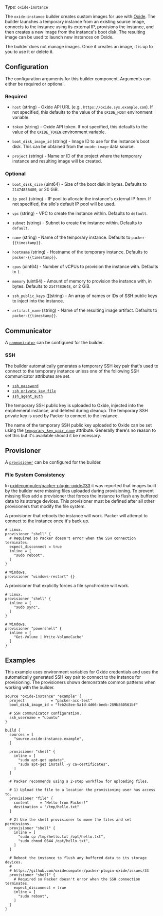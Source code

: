 Type: `oxide-instance`

<!-- Code generated from the comments of the Builder struct in component/builder/instance/builder.go; DO NOT EDIT MANUALLY -->

The `oxide-instance` builder creates custom images for use with
[Oxide](https://oxide.computer). The builder launches a temporary instance
from an existing source image, connects to the instance using its external
IP, provisions the instance, and then creates a new image from the instance's
boot disk. The resulting image can be used to launch new instances on Oxide.

The builder does not manage images. Once it creates an image, it is up to you
to use it or delete it.

<!-- End of code generated from the comments of the Builder struct in component/builder/instance/builder.go; -->


## Configuration

<!-- Code generated from the comments of the Config struct in component/builder/instance/config.go; DO NOT EDIT MANUALLY -->

The configuration arguments for this builder component. Arguments can
either be required or optional.

<!-- End of code generated from the comments of the Config struct in component/builder/instance/config.go; -->


### Required

<!-- Code generated from the comments of the Config struct in component/builder/instance/config.go; DO NOT EDIT MANUALLY -->

- `host` (string) - Oxide API URL (e.g., `https://oxide.sys.example.com`). If not specified, this
  defaults to the value of the `OXIDE_HOST` environment variable.

- `token` (string) - Oxide API token. If not specified, this defaults to the value of the
  `OXIDE_TOKEN` environment variable.

- `boot_disk_image_id` (string) - Image ID to use for the instance's boot disk. This can be obtained from the
  `oxide-image` data source.

- `project` (string) - Name or ID of the project where the temporary instance and resulting image
  will be created.

<!-- End of code generated from the comments of the Config struct in component/builder/instance/config.go; -->


### Optional

<!-- Code generated from the comments of the Config struct in component/builder/instance/config.go; DO NOT EDIT MANUALLY -->

- `boot_disk_size` (uint64) - Size of the boot disk in bytes. Defaults to `21474836480`, or 20 GiB.

- `ip_pool` (string) - IP pool to allocate the instance's external IP from. If not specified, the
  silo's default IP pool will be used.

- `vpc` (string) - VPC to create the instance within. Defaults to `default`.

- `subnet` (string) - Subnet to create the instance within. Defaults to `default`.

- `name` (string) - Name of the temporary instance. Defaults to `packer-{{timestamp}}`.

- `hostname` (string) - Hostname of the temporary instance. Defaults to `packer-{{timestamp}}`.

- `cpus` (uint64) - Number of vCPUs to provision the instance with. Defaults to `1`.

- `memory` (uint64) - Amount of memory to provision the instance with, in bytes. Defaults to
  `2147483648`, or 2 GiB.

- `ssh_public_keys` ([]string) - An array of names or IDs of SSH public keys to inject into the instance.

- `artifact_name` (string) - Name of the resulting image artifact. Defaults to `packer-{{timestamp}}`.

<!-- End of code generated from the comments of the Config struct in component/builder/instance/config.go; -->


## Communicator

A [`communicator`](/docs/communicators) can be configured for the builder.

### SSH

The builder automatically generates a temporary SSH key pair that's used to
connect to the temporary instance unless one of the following SSH communicator
attributes are set.

- [`ssh_password`](/docs/communicators/ssh#ssh_password)
- [`ssh_private_key_file`](/docs/communicators/ssh#ssh_private_key_file)
- [`ssh_agent_auth`](/docs/communicators/ssh#ssh_agent_auth)

The temporary SSH public key is uploaded to Oxide, injected into the emphemeral
instance, and deleted during cleanup. The temporary SSH private key is used by
Packer to connect to the instance.

The name of the temporary SSH public key uploaded to Oxide can be set using the
[`temporary_key_pair_name`](/docs/communicators/ssh#temporary_key_pair_name)
attribute. Generally there's no reason to set this but it's available should it
be necessary.

## Provisioner

A [`provisioner`](/docs/provisioners) can be configured for the builder.

### File System Consistency

In [oxidecomputer/packer-plugin-oxide#33](https://github.com/oxidecomputer/packer-plugin-oxide/issues/33) 
it was reported that images built by the builder were missing files uploaded
during provisioning. To prevent missing files add a provisioner that forces the
instance to flush any buffered data to its storage devices. This provisioner
must be defined after all other provisioners that modify the file system.

A provisioner that reboots the instance will work. Packer will attempt to
connect to the instance once it's back up.

```hcl
# Linux. 
provisioner "shell" {
  # Required so Packer doesn't error when the SSH connection terminates.
  expect_disconnect = true
  inline = [
    "sudo reboot",
  ]
}

# Windows.
provisioner "windows-restart" {}
```

A provisioner that explictly forces a file synchronize will work.

```hcl
# Linux. 
provisioner "shell" {
  inline = [
    "sudo sync",
  ]
}

# Windows.
provisioner "powershell" {
  inline = [
    "Get-Volume | Write-VolumeCache"
  ]
}
```

## Examples

This example uses environment variables for Oxide credentials and uses
the automatically generated SSH key pair to connect to the instance for
provisioning. The provisioners shown demonstrate common patterns when working
with the builder.

```hcl
source "oxide-instance" "example" {
  project            = "packer-acc-test"
  boot_disk_image_id = "feb2c8ee-5a1d-4d66-beeb-289b860561bf"

  # SSH communicator configuration.
  ssh_username = "ubuntu"
}

build {
  sources = [
    "source.oxide-instance.example",
  ]

  provisioner "shell" {
    inline = [
      "sudo apt-get update",
      "sudo apt-get install -y ca-certificates",
    ]
  }

  # Packer recommends using a 2-step workflow for uploading files.

  # 1) Upload the file to a location the provisioning user has access to.
  provisioner "file" {
    content     = "Hello from Packer!"
    destination = "/tmp/hello.txt"
  }

  # 2) Use the shell provisioner to move the files and set permissions.
  provisioner "shell" {
    inline = [
      "sudo cp /tmp/hello.txt /opt/hello.txt",
      "sudo chmod 0644 /opt/hello.txt",
    ]
  }

  # Reboot the instance to flush any buffered data to its storage devices.
  #
  # https://github.com/oxidecomputer/packer-plugin-oxide/issues/33
  provisioner "shell" {
    # Required so Packer doesn't error when the SSH connection terminates.
    expect_disconnect = true
    inline = [
      "sudo reboot",
    ]
  }
}
```
